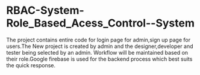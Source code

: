 # RBAC-System-Role_Based_Acess_Control--System
The project contains entire code for login page for admin,sign up page for users.The New project is created by admin and the designer,developer and tester being selected by an admin. Workflow will be maintained based on their role.Google firebase is used for the backend process which best suits the quick response.
